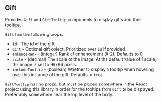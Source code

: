 ## Gift

Provides `Gift` and `GiftTooltip` components to display gifts and their tooltips.

`Gift` has the following props:
- `id` - The id of the gift.
- `gift` - Optional gift object. Prioritized over `id` if provided. 
- `enhanceRank` - (integer) Rank of enhancement (0-2). Defaults to 0.
- `scale` - (decimal) The scale of the image. At the default value of 1 scale, the image is set to 96x96 pixels.
- `includeTooltip` - (boolean) Whether to display a tooltip when hovering over this instance of the gift. Defaults to `true`.

`GiftTooltip` has no props, but must be placed somewhere in the React project using this library in order for the tooltips from `Gift` to be displayed. Preferrably somewhere near the top level of the body.
